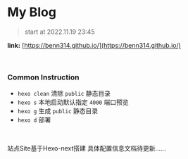 # My Blog

> start at 2022.11.19 23:45

**link:** [https://benn314.github.io/](https://benn314.github.io/)

​    

### Common Instruction

- `hexo clean` 清除 `public` 静态目录
- `hexo s` 本地启动默认指定 `4000` 端口预览
- `hexo g` 生成 `public` 静态目录
- `hexo d` 部署

​	

站点Site基于Hexo-next搭建 具体配置信息文档待更新……
